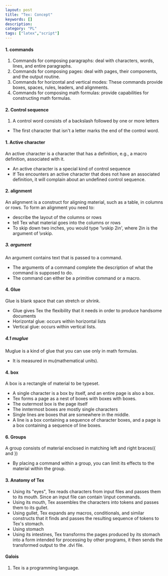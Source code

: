 ```yaml
---
layout: post
title: "Tex: Concept"
keywords: []
description: 
category: "PL"
tags: ["latex","script"]
---
```


#### 1. commands

1. Commands for composing paragraphs: deal with characters, words, lines, and entire paragraphs.
2. Commands for composing pages: deal with pages, their components, and the output routine.
3. Commands for horizontal and vertical modes: These commands provide boxes, spaces, rules, leaders, and alignments.
4. Commands for composing math formulas: provide capabilities for constructing math formulas.

#### 2. Control sequence
1. A control word consists of a backslash followed by one or more letters
- The first character that isn't a letter marks the end of the control word.

#### 1. Active character
An active character is a character that has a definition, e.g., a macro definition, associated with it.
- An active character is a special kind of control sequence
- If Tex encounters an active character that does not have an associated definition,
it will complain about an undefined control sequence.

#### 2. alignment
An alignment is a construct for aligning material, such as a table, in columns
or rows. To form an alignment you need to:
- describe the layout of the columns or rows
- tell Tex what material goes into the columns or rows
- To skip down two inches, you would type '\vskip 2in', where 2in is the argument of \vskip.


##### 3. argument
An argument contains text that is passed to a command.
- The arguments of a command complete the description of what the command is supposed to do.
- The command can either be a primitive command or a macro.

#### 4. Glue
Glue is blank space that can stretch or shrink.
- Glue gives Tex the flexibility that it needs in order to produce handsome documents
- Horizontal glue: occurs within horizontal lists
- Vertical glue: occurs within vertical lists.

##### 4.1 muglue
Muglue is a kind of glue that you can use only in math formulas.
- It is measured in mu(mathematical units).


#### 4. box
A box is a rectangle of material to be typeset.
- A single character is a box by itself, and an entire page is also a box.
- Tex forms a page as a nest of boxes with boxes with boxes.
- The outermost box is the page itself
- The inntermost boxes are mostly single characters
- Single lines are boxes that are somewhere in the middle.
- A line is a box containing a sequence of character boxes, and a page is a box containing a sequence of line boxes.


#### 6. Groups
A group consists of material enclosed in matching left and right braces({ and })
- By placing a command within a group, you can limit its effects to the material within the group.


#### 3. Anatomy of Tex
- Using its "eyes", Tex reads characters from input files and passes them to
  its mouth. Since an input file can contain \input commands.
- Using its mouth, Tex assembles the characters into tokens and passes them to its gullet.
- Using gullet, Tex expands any macros, conditionals, and similar constructs
  that it finds and passes the resulting sequence of tokens to Tex's stomach.
- Using stomach
- Using its intestines, Tex transforms the pages produced by its stomach into a
  form intended for processing by other programs, it then sends the transformed
  output to the .dvi file.




#### Galois
1. Tex is a programming language.

